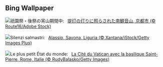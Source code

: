 ## Bing Wallpaper
![](https://www.bing.com/th?id=OHR.GionFestival2025_JA-JP8597633874_UHD.jpg&w=1000)祇園祭・後祭の宵山期間中:&nbsp;&ensp;[提灯の灯りに照らされた南観音山, 京都市 (© Route16/Adobe Stock)](https://www.bing.com/th?id=OHR.GionFestival2025_JA-JP8597633874_UHD.jpg)
<br><br/>
![](https://www.bing.com/th?id=OHR.AlassioLiguria_IT-IT1114546774_UHD.jpg&w=1000)Silenzi salmastri:&nbsp;&ensp;[Alassio, Savona, Liguria (© Xantana/iStock/Getty Images Plus)](https://www.bing.com/th?id=OHR.AlassioLiguria_IT-IT1114546774_UHD.jpg)
<br><br/>
![](https://www.bing.com/th?id=OHR.VaticanCity_FR-FR5939943225_UHD.jpg&w=1000)Le plus petit État du monde:&nbsp;&ensp;[La Cité du Vatican avec la basilique Saint-Pierre, Rome, Italie (© RudyBalasko/Getty Images)](https://www.bing.com/th?id=OHR.VaticanCity_FR-FR5939943225_UHD.jpg)
<br><br/>

